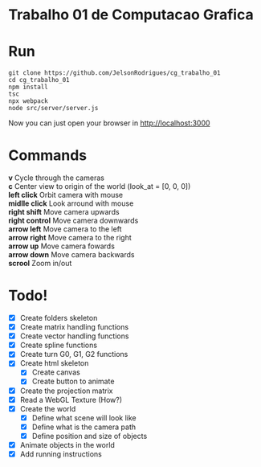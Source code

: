 # Trabalho 01 de Computacao Grafica

# Run 
```
git clone https://github.com/JelsonRodrigues/cg_trabalho_01
cd cg_trabalho_01
npm install
tsc
npx webpack
node src/server/server.js
```
Now you can just open your browser in [http://localhost:3000](http://localhost:3000)

# Commands
**v** Cycle through the cameras <br>
**c** Center view to origin of the world (look_at = [0, 0, 0]) <br>
**left click** Orbit camera with mouse <br>
**midlle click** Look arround with mouse <br>
**right shift** Move camera upwards <br>
**right control** Move camera downwards <br>
**arrow left** Move camera to the left <br>
**arrow right** Move camera to the right <br>
**arrow up** Move camera fowards <br>
**arrow down** Move camera backwards <br>
**scrool** Zoom in/out <br>

# Todo!
- [x] Create folders skeleton
- [x] Create matrix handling functions
- [x] Create vector handling functions
- [X] Create spline functions
- [X] Create turn G0, G1, G2 functions
- [X] Create html skeleton
    - [x] Create canvas
    - [X] Create button to animate
- [x] Create the projection matrix
- [X] Read a WebGL Texture (How?)
- [X] Create the world
    - [X] Define what scene will look like
    - [X] Define what is the camera path
    - [X] Define position and size of objects
- [X] Animate objects in the world
- [X] Add running instructions